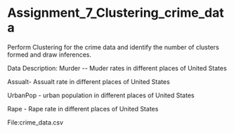 # Assignment_7_Clustering_crime_data

Perform Clustering for the crime data and identify the number of clusters formed and draw inferences.

Data Description:
Murder -- Muder rates in different places of United States

Assualt- Assualt rate in different places of United States

UrbanPop - urban population in different places of United States

Rape - Rape rate in different places of United States

File:crime_data.csv
